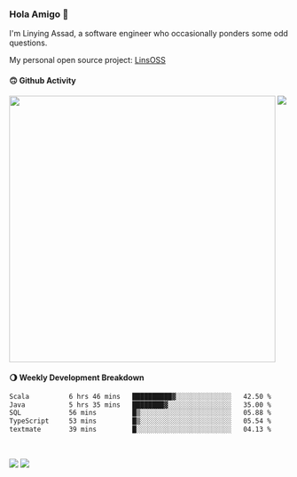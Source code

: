 ### Hola Amigo 🤣   

I'm Linying Assad, a software engineer who occasionally ponders some odd questions.  

My personal open source project: [LinsOSS](https://github.com/linsoss)
 
#### 🙃 Github Activity 
<div>
  <img src="https://github-readme-stats.vercel.app/api?username=al-assad&show_icons=true" align="top" style="display: inline-block;" width="480"/>
  <img src="https://github-readme-stats.vercel.app/api/top-langs/?username=al-assad&hide=css,html&langs_count=8&layout=compact" align="top" style="display: inline-block;"/>
</div>

#### 🌖 Weekly Development Breakdown
<!--START_SECTION:waka-->

```txt
Scala          6 hrs 46 mins   ██████████▓░░░░░░░░░░░░░░   42.50 %
Java           5 hrs 35 mins   ████████▓░░░░░░░░░░░░░░░░   35.00 %
SQL            56 mins         █▒░░░░░░░░░░░░░░░░░░░░░░░   05.88 %
TypeScript     53 mins         █▒░░░░░░░░░░░░░░░░░░░░░░░   05.54 %
textmate       39 mins         █░░░░░░░░░░░░░░░░░░░░░░░░   04.13 %
```

<!--END_SECTION:waka-->

<br>

<a href="https://twitter.com/assad_lin"><img src="https://img.shields.io/badge/Twitter-@assad__lin-blue?style=flat&logo=twitter" /></a>
<a href="https://al-assad.github.io"><img src="https://img.shields.io/badge/Blogs-Linying_Assad's_Blog-yellow?style=flat&logo=github" /></a>

